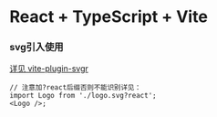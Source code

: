 # React + TypeScript + Vite

### svg引入使用

[详见 vite-plugin-svgr](https://www.npmjs.com/package/vite-plugin-svgr)

```tsx
// 注意加?react后缀否则不能识别详见：
import Logo from './logo.svg?react';
<Logo />;
```
